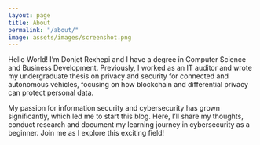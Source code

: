 ```yaml
---
layout: page
title: About
permalink: "/about/"
image: assets/images/screenshot.png
---
```


Hello World! I’m Donjet Rexhepi and I have a degree in Computer Science and Business Development. Previously, I worked as an IT auditor and wrote my undergraduate thesis on privacy and security for connected and autonomous vehicles, focusing on how blockchain and differential privacy can protect personal data.

My passion for information security and cybersecurity has grown significantly, which led me to start this blog. Here, I’ll share my thoughts, conduct research and document my learning journey in cybersecurity as a beginner. Join me as I explore this exciting field!

